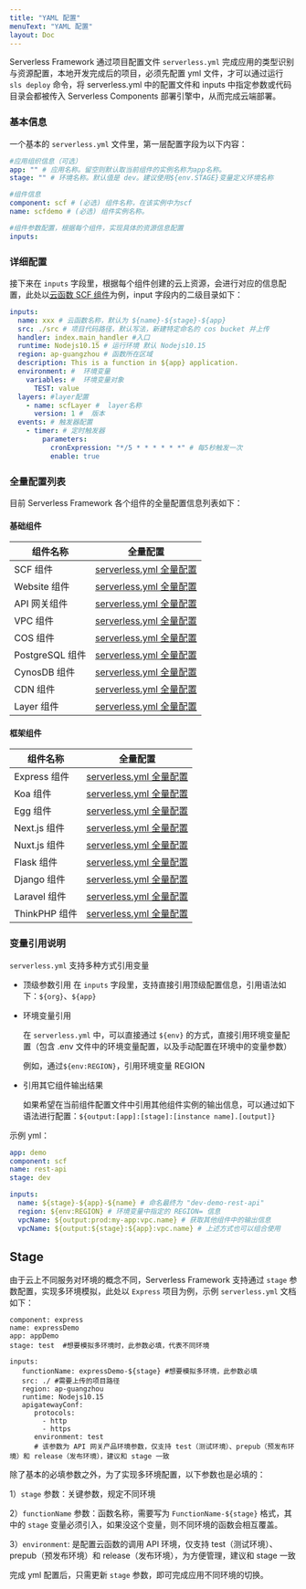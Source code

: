 ```yaml
---
title: "YAML 配置"
menuText: "YAML 配置"
layout: Doc
---
```


Serverless Framework 通过项目配置文件 `serverless.yml` 完成应用的类型识别与资源配置，本地开发完成后的项目，必须先配置 yml 文件，才可以通过运行 `sls deploy` 命令，将 serverless.yml 中的配置文件和 inputs 中指定参数或代码目录会都被传入 Serverless Components 部署引擎中，从而完成云端部署。

### 基本信息

一个基本的 `serverless.yml` 文件里，第一层配置字段为以下内容：

```yml
#应用组织信息（可选）
app: "" # 应用名称。留空则默认取当前组件的实例名称为app名称。
stage: "" # 环境名称。默认值是 dev。建议使用${env.STAGE}变量定义环境名称

#组件信息
component: scf # (必选) 组件名称，在该实例中为scf
name: scfdemo # (必选) 组件实例名称。

#组件参数配置，根据每个组件，实现具体的资源信息配置
inputs:
```

### 详细配置

接下来在 `inputs` 字段里，根据每个组件创建的云上资源，会进行对应的信息配置，此处以[云函数 SCF 组件](https://github.com/serverless-components/tencent-scf)为例，input 字段内的二级目录如下：

```yml
inputs:
  name: xxx # 云函数名称，默认为 ${name}-${stage}-${app}
  src: ./src # 项目代码路径，默认写法，新建特定命名的 cos bucket 并上传
  handler: index.main_handler #入口
  runtime: Nodejs10.15 # 运行环境 默认 Nodejs10.15
  region: ap-guangzhou # 函数所在区域
  description: This is a function in ${app} application.
  environment: #  环境变量
    variables: #  环境变量对象
      TEST: value
  layers: #layer配置
    - name: scfLayer #  layer名称
      version: 1 #  版本
  events: # 触发器配置
    - timer: # 定时触发器
        parameters:
          cronExpression: "*/5 * * * * * *" # 每5秒触发一次
          enable: true
```

### 全量配置列表

目前 Serverless Framework 各个组件的全量配置信息列表如下：

#### 基础组件

| 组件名称        | 全量配置                                                                                                             |
| --------------- | -------------------------------------------------------------------------------------------------------------------- |
| SCF 组件        | [serverless.yml 全量配置](https://github.com/serverless-components/tencent-scf/blob/master/docs/configure.md)        |
| Website 组件    | [serverless.yml 全量配置](https://github.com/serverless-components/tencent-website/blob/master/docs/configure.md)    |
| API 网关组件    | [serverless.yml 全量配置](https://github.com/serverless-components/tencent-apigateway/blob/master/docs/configure.md) |
| VPC 组件        | [serverless.yml 全量配置](https://github.com/serverless-components/tencent-vpc/blob/master/docs/configure.md)        |
| COS 组件        | [serverless.yml 全量配置](https://github.com/serverless-components/tencent-cos/blob/master/docs/configure.md)        |
| PostgreSQL 组件 | [serverless.yml 全量配置](https://github.com/serverless-components/tencent-postgresql/blob/master/docs/configure.md) |
| CynosDB 组件    | [serverless.yml 全量配置](https://github.com/serverless-components/tencent-cynosdb/blob/master/docs/configure.md)    |
| CDN 组件        | [serverless.yml 全量配置](https://github.com/serverless-components/tencent-cdn/blob/master/example/serverless.yml)   |
| Layer 组件      | [serverless.yml 全量配置](https://github.com/serverless-components/tencent-layer/blob/master/docs/configure.md)      |

#### 框架组件

| 组件名称      | 全量配置                                                                                                           |
| ------------- | ------------------------------------------------------------------------------------------------------------------ |
| Express 组件  | [serverless.yml 全量配置](https://github.com/serverless-components/tencent-express/blob/master/docs/configure.md)  |
| Koa 组件      | [serverless.yml 全量配置](https://github.com/serverless-components/tencent-koa/blob/master/docs/configure.md)      |
| Egg 组件      | [serverless.yml 全量配置](https://github.com/serverless-components/tencent-egg/blob/master/docs/configure.md)      |
| Next.js 组件  | [serverless.yml 全量配置](https://github.com/serverless-components/tencent-nextjs/blob/master/docs/configure.md)   |
| Nuxt.js 组件  | [serverless.yml 全量配置](https://github.com/serverless-components/tencent-nuxtjs/blob/master/docs/configure.md)   |
| Flask 组件    | [serverless.yml 全量配置](https://github.com/serverless-components/tencent-flask/blob/master/docs/configure.md)    |
| Django 组件   | [serverless.yml 全量配置](https://github.com/serverless-components/tencent-django/blob/master/docs/configure.md)   |
| Laravel 组件  | [serverless.yml 全量配置](https://github.com/serverless-components/tencent-laravel/blob/master/docs/configure.md)  |
| ThinkPHP 组件 | [serverless.yml 全量配置](https://github.com/serverless-components/tencent-thinkphp/blob/master/docs/configure.md) |

### 变量引用说明

`serverless.yml` 支持多种方式引用变量

- 顶级参数引用
  在 `inputs` 字段里，支持直接引用顶级配置信息，引用语法如下：`${org}`、`${app}`
- 环境变量引用

  在 `serverless.yml` 中，可以直接通过 `${env}` 的方式，直接引用环境变量配置（包含 .env 文件中的环境变量配置，以及手动配置在环境中的变量参数）

  例如，通过`${env:REGION}`，引用环境变量 REGION

- 引用其它组件输出结果

  如果希望在当前组件配置文件中引用其他组件实例的输出信息，可以通过如下语法进行配置：`${output:[app]:[stage]:[instance name].[output]}`

示例 yml：

```yml
app: demo
component: scf
name: rest-api
stage: dev

inputs:
  name: ${stage}-${app}-${name} # 命名最终为 "dev-demo-rest-api"
  region: ${env:REGION} # 环境变量中指定的 REGION= 信息
  vpcName: ${output:prod:my-app:vpc.name} # 获取其他组件中的输出信息
  vpcName: ${output:${stage}:${app}:vpc.name} # 上述方式也可以组合使用
```

## Stage

由于云上不同服务对环境的概念不同，Serverless Framework 支持通过 `stage` 参数配置，实现多环境模拟，此处以 `Express` 项目为例，示例 `serverless.yml` 文档如下：

```
component: express
name: expressDemo
app: appDemo
stage: test  #想要模拟多环境时，此参数必填，代表不同环境

inputs:
   functionName: expressDemo-${stage} #想要模拟多环境，此参数必填
   src: ./ #需要上传的项目路径
   region: ap-guangzhou
   runtime: Nodejs10.15
   apigatewayConf:
      protocols:
        - http
        - https
      environment: test
      # 该参数为 API 网关产品环境参数，仅支持 test（测试环境）、prepub（预发布环境）和 release（发布环境），建议和 stage 一致
```

除了基本的必填参数之外，为了实现多环境配置，以下参数也是必填的：

1）`stage` 参数：关键参数，规定不同环境

2）`functionName` 参数：函数名称，需要写为 `FunctionName-${stage}` 格式，其中的 `stage` 变量必须引入，如果没这个变量，则不同环境的函数会相互覆盖。

3）`environment`: 是配置云函数的调用 API 环境，仅支持 test（测试环境）、prepub（预发布环境）和 release（发布环境），为方便管理，建议和 stage 一致

完成 yml 配置后，只需更新 `stage` 参数，即可完成应用不同环境的切换。
